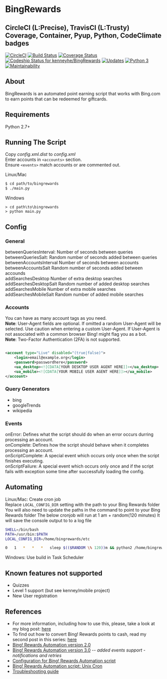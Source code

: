 # BingRewards

## CircleCI (L:Precise), TravisCI (L:Trusty) Coverage, Container, Pyup, Python, CodeClimate badges
[![CircleCI](https://circleci.com/gh/kenneyhe/BingRewards/tree/master.svg?style=svg)](https://circleci.com/gh/kenneyhe/BingRewards/tree/master)
[![Build Status](https://travis-ci.org/kenneyhe/BingRewards.svg?branch=master)](https://travis-ci.org/kenneyhe/BingRewards)
[![Coverage Status](https://coveralls.io/repos/github/kenneyhe/BingRewards/badge.svg?branch=master)](https://coveralls.io/github/kenneyhe/BingRewards?branch=master) 
[![Codeship Status for kenneyhe/BingRewards](https://app.codeship.com/projects/b7d1b790-7558-0135-7442-16f51719268d/status?branch=master)](https://app.codeship.com/projects/244218) 
[![Updates](https://pyup.io/repos/github/kenneyhe/BingRewards/shield.svg)](https://pyup.io/repos/github/kenneyhe/BingRewards/) 
[![Python 3](https://pyup.io/repos/github/kenneyhe/BingRewards/python-3-shield.svg)](https://pyup.io/repos/github/kenneyhe/BingRewards/)
[![Maintainability](https://api.codeclimate.com/v1/badges/5feebb4f1c602e863322/maintainability)](https://codeclimate.com/github/kenneyhe/BingRewards/maintainability)

## About
BingRewards is an automated point earning script that works with Bing.com to earn points that can be redeemed for giftcards.

## Requirements
Python 2.7+

## Running The Script
Copy *config.xml.dist* to *config.xml*  
Enter accounts in `<accounts>` section.  
Ensure `<events>` match accounts or are commented out.

Linux/Mac
```bash
$ cd path/to/bingrewards
$ ./main.py
```
Windows
```
> cd path\to\bingrewards
> python main.py
```
## Config

### General
betweenQueriesInterval: Number of seconds between queries  
betweenQueriesSalt: Random number of seconds added between queries  
betweenAccountsInterval Number of seconds between accounts  
betweenAccountsSalt Random number of seconds added between accounds  
addSearchesDesktop Number of extra desktop searches  
addSearchesDesktopSalt Random number of added desktop searches  
addSearchesMobile Number of extra mobile searches  
addSearchesMobileSalt Random number of added mobile searches  

### Accounts
You can have as many account tags as you need.  
**Note**: User-Agent fields are optional. If omitted a random User-Agent will be selected. Use caution when entering a custom User-Agent. If User-Agent is not associated with a common browser Bing! might flag you as a bot.  
**Note**: Two-Factor Authentication (2FA) is not supported.
```xml

<account type="Live" disabled="(true|false)">
    <login>email@example.org</login>
    <password>passwordhere</password>
    <ua_desktop><![CDATA[YOUR DESKTOP USER AGENT HERE]]></ua_desktop>
    <ua_mobile><![CDATA[YOUR MOBILE USER AGENT HERE]]></ua_mobile>
</account>
```

### Query Generators
- bing
- googleTrends
- wikipedia

### Events
onError: Defines what the script should do when an error occurs durring processing an account.  
onComplete: Defines how the script should behave when it completes processing an account.  
onScriptComplete: A special event which occurs only once when the script finishes executing.  
onScriptFailure: A special event which occurs only once and if the script fails with exception some time after successfully loading the config.

## Automating
Linux/Mac: Create cron job  
Replace `LOCAL_CONFIG_DIR` setting with the path to your Bing Rewards folder  
You will also need to update the paths in the command to point to your Bing Rewards folder
The below cronjob will run at 1 am + random(120 minutes)
It will save the console output to to a log file
```bash
SHELL=/bin/bash
PATH=/usr/bin:$PATH
LOCAL_CONFIG_DIR=/home/bingrewards/etc

0   1   *   *   *   sleep $(($RANDOM \% 120))m && python2 /home/bingrewards/bin/main.py 2>&1 | gzip > /home/bingrewards/var/log/bingrewards/`date "+\%Y-\%m-\%dT\%H:\%M:\%S"`.log.gz
```
Windows: Use build in Task Scheduler

## Known features not supported
- Quizzes
- Level 1 support (but see kenney/mobile project)
- New User registration

## References
- For more information, including how to use this, please, take a look at my blog post:
[here](http://sealemar.blogspot.com/2012/12/bing-rewards-automation.html)
- To find out how to convert Bing! Rewards points to cash, read my second post in this series:
[here](http://sealemar.blogspot.com/2013/04/bing-rewards-points-to-cash.html)
- [Bing! Rewards Automation version 2.0](http://sealemar.blogspot.com/2013/06/bing-rewards-automation-version-2.html)
- [Bing! Rewards Automation version 3.0](http://sealemar.blogspot.com/2013/10/bing-rewards-automation-version-30.html) -- _added events support - notifications and retries_
- [Configuration for Bing! Rewards Automation script](http://sealemar.blogspot.com/2013/10/configuration-for-bing-rewards.html)
- [Bing! Rewards Automation script: Unix Cron](http://sealemar.blogspot.com/2013/10/bing-rewards-automation-script-unix-cron.html)
- [Troubleshooting guide](http://sealemar.blogspot.com/2014/06/troubleshooting-bing-rewards-automation.html)
